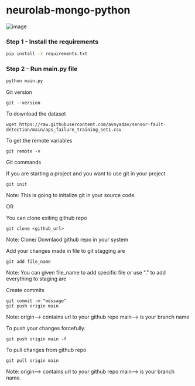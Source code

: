 # neurolab-mongo-python

![image](https://user-images.githubusercontent.com/57321948/196933065-4b16c235-f3b9-4391-9cfe-4affcec87c35.png)

### Step 1 - Install the requirements

```bash
pip install -r requirements.txt
```

### Step 2 - Run main.py file

```bash
python main.py
```

Git version
```
git --version
```
To download the dataset
```
wget https://raw.githubusercontent.com/avnyadav/sensor-fault-detection/main/aps_failure_training_set1.csv
```
To get the remote variables
```
git remote -v
```

Git commands

If you are starting a project and you want to use git in your project
```
git init
```
Note: This is going to initalize git in your source code.

OR

You can clone exiting github repo
```
git clone <github_url>
```
Note: Clone/ Downlaod github repo in your system

Add your changes made in file to git stagging are
```
git add file_name
```
Note: You can given file_name to add specific file or use "." to add everything to staging are

Create commits
```
git commit -m "message"
git push origin main
```
Note: origin--> contains url to your github repo main--> is your branch name

To push your changes forcefully.
```
git push origin main -f
```
To pull changes from github repo
```
git pull origin main
```
Note: origin--> contains url to your github repo main--> is your branch name.